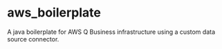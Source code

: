 # aws_boilerplate
A java boilerplate for AWS Q Business infrastructure using a custom data source connector.
